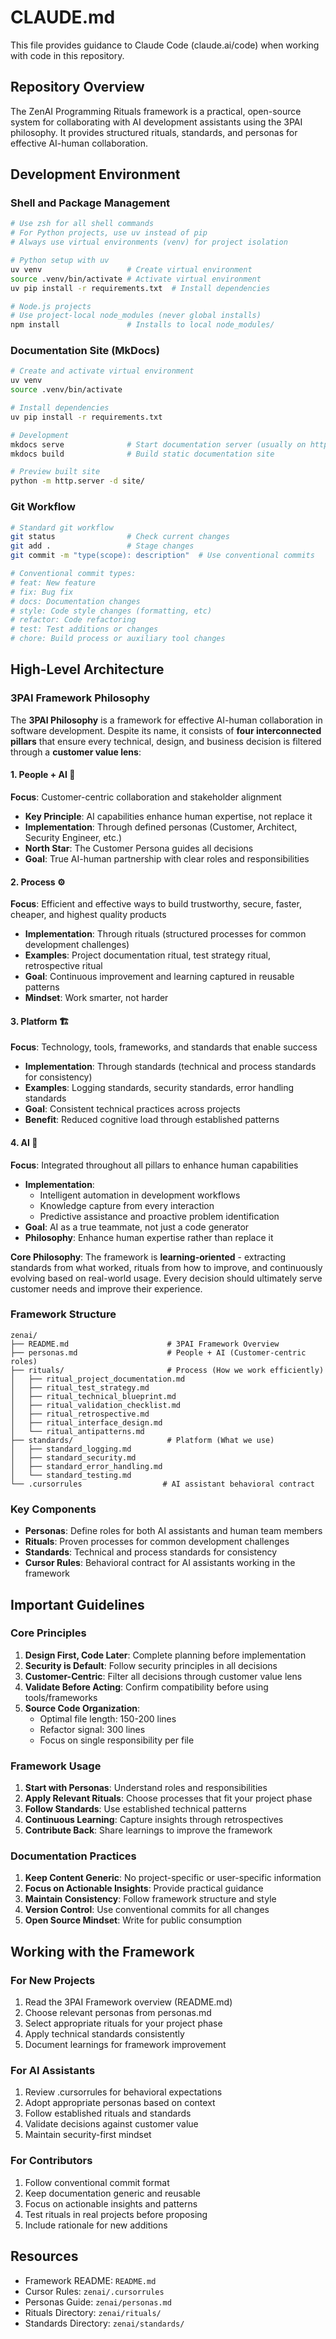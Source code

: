 # CLAUDE.md

This file provides guidance to Claude Code (claude.ai/code) when working with code in this repository.

## Repository Overview

The ZenAI Programming Rituals framework is a practical, open-source system for collaborating with AI development assistants using the 3PAI philosophy. It provides structured rituals, standards, and personas for effective AI-human collaboration.

## Development Environment

### Shell and Package Management

```zsh
# Use zsh for all shell commands
# For Python projects, use uv instead of pip
# Always use virtual environments (venv) for project isolation

# Python setup with uv
uv venv                   # Create virtual environment
source .venv/bin/activate # Activate virtual environment
uv pip install -r requirements.txt  # Install dependencies

# Node.js projects
# Use project-local node_modules (never global installs)
npm install               # Installs to local node_modules/
```

### Documentation Site (MkDocs)

```zsh
# Create and activate virtual environment
uv venv
source .venv/bin/activate

# Install dependencies
uv pip install -r requirements.txt

# Development
mkdocs serve              # Start documentation server (usually on http://127.0.0.1:8000)
mkdocs build              # Build static documentation site

# Preview built site
python -m http.server -d site/
```

### Git Workflow

```zsh
# Standard git workflow
git status                # Check current changes
git add .                 # Stage changes
git commit -m "type(scope): description"  # Use conventional commits

# Conventional commit types:
# feat: New feature
# fix: Bug fix
# docs: Documentation changes
# style: Code style changes (formatting, etc)
# refactor: Code refactoring
# test: Test additions or changes
# chore: Build process or auxiliary tool changes
```

## High-Level Architecture

### 3PAI Framework Philosophy

The **3PAI Philosophy** is a framework for effective AI-human collaboration in software development. Despite its name, it consists of **four interconnected pillars** that ensure every technical, design, and business decision is filtered through a **customer value lens**:

#### 1. **People + AI** 🧠
**Focus**: Customer-centric collaboration and stakeholder alignment
- **Key Principle**: AI capabilities enhance human expertise, not replace it
- **Implementation**: Through defined personas (Customer, Architect, Security Engineer, etc.)
- **North Star**: The Customer Persona guides all decisions
- **Goal**: True AI-human partnership with clear roles and responsibilities

#### 2. **Process** ⚙️
**Focus**: Efficient and effective ways to build trustworthy, secure, faster, cheaper, and highest quality products
- **Implementation**: Through rituals (structured processes for common development challenges)
- **Examples**: Project documentation ritual, test strategy ritual, retrospective ritual
- **Goal**: Continuous improvement and learning captured in reusable patterns
- **Mindset**: Work smarter, not harder

#### 3. **Platform** 🏗️
**Focus**: Technology, tools, frameworks, and standards that enable success
- **Implementation**: Through standards (technical and process standards for consistency)
- **Examples**: Logging standards, security standards, error handling standards
- **Goal**: Consistent technical practices across projects
- **Benefit**: Reduced cognitive load through established patterns

#### 4. **AI** 🤖
**Focus**: Integrated throughout all pillars to enhance human capabilities
- **Implementation**: 
  - Intelligent automation in development workflows
  - Knowledge capture from every interaction
  - Predictive assistance and proactive problem identification
- **Goal**: AI as a true teammate, not just a code generator
- **Philosophy**: Enhance human expertise rather than replace it

**Core Philosophy**: The framework is **learning-oriented** - extracting standards from what worked, rituals from how to improve, and continuously evolving based on real-world usage. Every decision should ultimately serve customer needs and improve their experience.

### Framework Structure

```
zenai/
├── README.md                      # 3PAI Framework Overview
├── personas.md                    # People + AI (Customer-centric roles)
├── rituals/                       # Process (How we work efficiently)
│   ├── ritual_project_documentation.md
│   ├── ritual_test_strategy.md
│   ├── ritual_technical_blueprint.md
│   ├── ritual_validation_checklist.md
│   ├── ritual_retrospective.md
│   ├── ritual_interface_design.md
│   └── ritual_antipatterns.md
├── standards/                     # Platform (What we use)
│   ├── standard_logging.md
│   ├── standard_security.md
│   ├── standard_error_handling.md
│   └── standard_testing.md
└── .cursorrules                  # AI assistant behavioral contract
```

### Key Components

- **Personas**: Define roles for both AI assistants and human team members
- **Rituals**: Proven processes for common development challenges
- **Standards**: Technical and process standards for consistency
- **Cursor Rules**: Behavioral contract for AI assistants working in the framework

## Important Guidelines

### Core Principles

1. **Design First, Code Later**: Complete planning before implementation
2. **Security is Default**: Follow security principles in all decisions
3. **Customer-Centric**: Filter all decisions through customer value lens
4. **Validate Before Acting**: Confirm compatibility before using tools/frameworks
5. **Source Code Organization**: 
   - Optimal file length: 150-200 lines
   - Refactor signal: 300 lines
   - Focus on single responsibility per file

### Framework Usage

1. **Start with Personas**: Understand roles and responsibilities
2. **Apply Relevant Rituals**: Choose processes that fit your project phase
3. **Follow Standards**: Use established technical patterns
4. **Continuous Learning**: Capture insights through retrospectives
5. **Contribute Back**: Share learnings to improve the framework

### Documentation Practices

1. **Keep Content Generic**: No project-specific or user-specific information
2. **Focus on Actionable Insights**: Provide practical guidance
3. **Maintain Consistency**: Follow framework structure and style
4. **Version Control**: Use conventional commits for all changes
5. **Open Source Mindset**: Write for public consumption

## Working with the Framework

### For New Projects
1. Read the 3PAI Framework overview (README.md)
2. Choose relevant personas from personas.md
3. Select appropriate rituals for your project phase
4. Apply technical standards consistently
5. Document learnings for framework improvement

### For AI Assistants
1. Review .cursorrules for behavioral expectations
2. Adopt appropriate personas based on context
3. Follow established rituals and standards
4. Validate decisions against customer value
5. Maintain security-first mindset

### For Contributors
1. Follow conventional commit format
2. Keep documentation generic and reusable
3. Focus on actionable insights and patterns
4. Test rituals in real projects before proposing
5. Include rationale for new additions

## Resources

- Framework README: `README.md`
- Cursor Rules: `zenai/.cursorrules`
- Personas Guide: `zenai/personas.md`
- Rituals Directory: `zenai/rituals/`
- Standards Directory: `zenai/standards/`